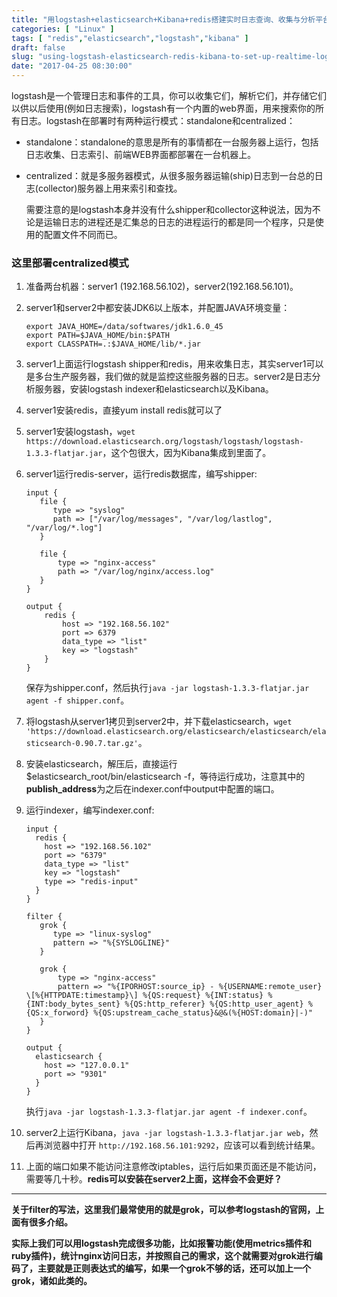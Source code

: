 ```yaml
---
title: "用logstash+elasticsearch+Kibana+redis搭建实时日志查询、收集与分析平台"
categories: [ "Linux" ]
tags: [ "redis","elasticsearch","logstash","kibana" ]
draft: false
slug: "using-logstash-elasticsearch-redis-kibana-to-set-up-realtime-log-query-collection-and-analysis-platform"
date: "2017-04-25 08:30:00"
---
```


logstash是一个管理日志和事件的工具，你可以收集它们，解析它们，并存储它们以供以后使用(例如日志搜索)，logstash有一个内置的web界面，用来搜索你的所有日志。logstash在部署时有两种运行模式：standalone和centralized：

- standalone：standalone的意思是所有的事情都在一台服务器上运行，包括日志收集、日志索引、前端WEB界面都部署在一台机器上。

- centralized：就是多服务器模式，从很多服务器运输(ship)日志到一台总的日志(collector)服务器上用来索引和查找。

  需要注意的是logstash本身并没有什么shipper和collector这种说法，因为不论是运输日志的进程还是汇集总的日志的进程运行的都是同一个程序，只是使用的配置文件不同而已。


<!--more-->


### 这里部署centralized模式

1. 准备两台机器：server1 (192.168.56.102)，server2(192.168.56.101)。

2. server1和server2中都安装JDK6以上版本，并配置JAVA环境变量：

   ```
   export JAVA_HOME=/data/softwares/jdk1.6.0_45
   export PATH=$JAVA_HOME/bin:$PATH
   export CLASSPATH=.:$JAVA_HOME/lib/*.jar
   ```

3. server1上面运行logstash shipper和redis，用来收集日志，其实server1可以是多台生产服务器，我们做的就是监控这些服务器的日志。server2是日志分析服务器，安装logstash indexer和elasticsearch以及Kibana。

4. server1安装redis，直接yum install redis就可以了

5. server1安装logstash，`wget https://download.elasticsearch.org/logstash/logstash/logstash-1.3.3-flatjar.jar`，这个包很大，因为Kibana集成到里面了。

6. server1运行redis-server，运行redis数据库，编写shipper:

   ```
   input {
      file {
         type => "syslog"
         path => ["/var/log/messages", "/var/log/lastlog", "/var/log/*.log"]
      }

      file {
          type => "nginx-access"
          path => "/var/log/nginx/access.log"
      }
   }

   output {
       redis {
           host => "192.168.56.102"
           port => 6379
           data_type => "list"
           key => "logstash"
       }
   }
   ```

   保存为shipper.conf，然后执行`java -jar logstash-1.3.3-flatjar.jar agent -f shipper.conf`。

7. 将logstash从server1拷贝到server2中，并下载elasticsearch，`wget 'https://download.elasticsearch.org/elasticsearch/elasticsearch/elasticsearch-0.90.7.tar.gz'`。

8. 安装elasticsearch，解压后，直接运行$elasticsearch_root/bin/elasticsearch -f，等待运行成功，注意其中的**publish_address**为之后在indexer.conf中output中配置的端口。

9. 运行indexer，编写indexer.conf:

   ```
   input {
     redis {
       host => "192.168.56.102"
       port => "6379"
       data_type => "list"
       key => "logstash"
       type => "redis-input"
     }
   }

   filter {
      grok {
         type => "linux-syslog"
         pattern => "%{SYSLOGLINE}"
      }

      grok {
          type => "nginx-access"
          pattern => "%{IPORHOST:source_ip} - %{USERNAME:remote_user} \[%{HTTPDATE:timestamp}\] %{QS:request} %{INT:status} %{INT:body_bytes_sent} %{QS:http_referer} %{QS:http_user_agent} %{QS:x_forword} %{QS:upstream_cache_status}&@&(%{HOST:domain}|-)"
      }
   }

   output {
     elasticsearch {
       host => "127.0.0.1"
       port => "9301"
     }
   }
   ```

   执行`java -jar logstash-1.3.3-flatjar.jar agent -f indexer.conf`。

10. server2上运行Kibana，`java -jar logstash-1.3.3-flatjar.jar web`，然后再浏览器中打开 `http://192.168.56.101:9292`，应该可以看到统计结果。

11. 上面的端口如果不能访问注意修改iptables，运行后如果页面还是不能访问，需要等几十秒。**redis可以安装在server2上面，这样会不会更好？**

------

**关于filter的写法，这里我们最常使用的就是grok，可以参考logstash的官网，上面有很多介绍。**

**实际上我们可以用logstash完成很多功能，比如报警功能(使用metrics插件和ruby插件)，统计nginx访问日志，并按照自己的需求，这个就需要对grok进行编码了，主要就是正则表达式的编写，如果一个grok不够的话，还可以加上一个grok，诸如此类的。**